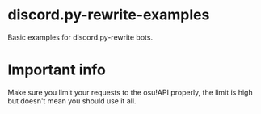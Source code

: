 # discord.py-rewrite-examples

Basic examples for discord.py-rewrite bots.

# Important info

Make sure you limit your requests to the osu!API properly, the limit is high but doesn't mean you should use it all.
